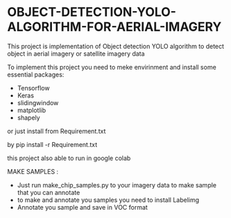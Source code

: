 # OBJECT-DETECTION-YOLO-ALGORITHM-FOR-AERIAL-IMAGERY
This project is implementation of Object detection YOLO algorithm to detect object in aerial imagery or satellite imagery data

To implement this project you need to meke envirinment and install some essential packages:
- Tensorflow
- Keras
- slidingwindow
- matplotlib
- shapely

or just install from Requirement.txt 

by pip install -r Requirement.txt

this project also able to run in google colab



MAKE SAMPLES :
- Just run make_chip_samples.py to your imagery data to make sample that you can annotate
- to make and annotate you samples you need to install Labelimg
- Annotate you sample and save in VOC format
